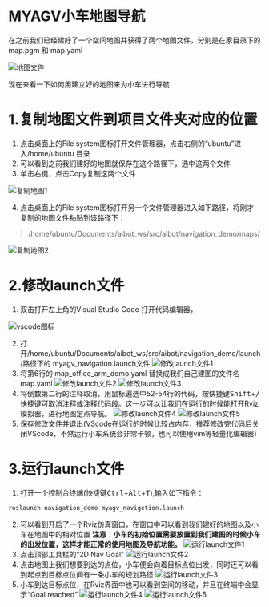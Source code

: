 ﻿# MYAGV小车地图导航

在之前我们已经建好了一个空间地图并获得了两个地图文件，分别是在家目录下的 map.pgm  和 map.yaml

![地图文件](./image/小车建图/家目录地图文件.png)

 现在来看一下如何用建立好的地图来为小车进行导航

# 1.复制地图文件到项目文件夹对应的位置
1. 点击桌面上的File system图标打开文件管理器，点击右侧的“ubuntu”进入/home/ubuntu 目录
2. 可以看到之前我们建好的地图就保存在这个路径下，选中这两个文件
3. 单击右键，点击Copy复制这两个文件

![复制地图1](./image/小车地图导航/文件管理器1.png)

4. 点击桌面上的File system图标打开另一个文件管理器进入如下路径，将刚才复制的地图文件粘贴到该路径下：
 > /home/ubuntu/Documents/aibot_ws/src/aibot/navigation_demo/maps/
 
![复制地图2](./image/小车地图导航/文件管理器2.png)

# 2.修改launch文件
1. 双击打开左上角的Visual Studio Code 打开代码编辑器，

![vscode图标](./image/小车地图导航/vscode图标.png)

2. 打开/home/ubuntu/Documents/aibot_ws/src/aibot/navigation_demo/launch/路径下的 myagv_navigation.launch文件
![修改launch文件1](./image/小车地图导航/修改launch1.png)
3. 将第6行的 map_office_arm_demo.yaml 替换成我们自己建图的文件名 map.yaml
![修改launch文件2](./image/小车地图导航/修改launch2.png)
![修改launch文件3](./image/小车地图导航/修改launch3.png)
1. 将倒数第二行的注释取消，用鼠标遍选中52-54行的代码，按快捷键<kbd>Shift</kbd>+<kbd>/</kbd>快捷键可取消注释或注释代码段。这一步可以让我们在运行的时候能打开Rviz模拟器，进行地图定点导航。
![修改launch文件4](./image/小车地图导航/修改launch4.png)
![修改launch文件5](./image/小车地图导航/修改launch5.png)
5. 保存修改文件并退出(VScode在运行的时候比较占内存，推荐修改完代码后关闭VScode，不然运行小车系统会非常卡顿，也可以使用vim等轻量化编辑器)
# 3.运行launch文件
1. 打开一个控制台终端(快捷键<kbd>Ctrl</kbd>+<kbd>Alt</kbd>+<kbd>T</kbd>),输入如下指令： 
```bash
roslaunch navigation_demo myagv_navigetion.launch
```
2. 可以看到开启了一个Rviz仿真窗口，在窗口中可以看到我们建好的地图以及小车在地图中的相对位置
**注意：小车的初始位置需要放置到我们建图的时候小车的出发位置，这样才能正常的使用地图及导航功能。**
![运行launch文件1](./image/小车地图导航/运行launch1.png)
3. 点击顶部工具栏的“2D Nav Goal” 
![运行launch文件2](./image/小车地图导航/运行launch2.png)
4. 点击地图上我们想要到达的点位，小车便会向着目标点位出发，同时还可以看到起点到目标点位间有一条小车的规划路径
![运行launch文件3](./image/小车地图导航/运行launch3.png)
5. 小车到达目标点位，在Rviz界面中也可以看到空间的移动，并且在终端中会显示“Goal reached”
![运行launch文件4](./image/小车地图导航/运行launch4.png)
![运行launch文件5](./image/小车地图导航/运行launch5.png)


